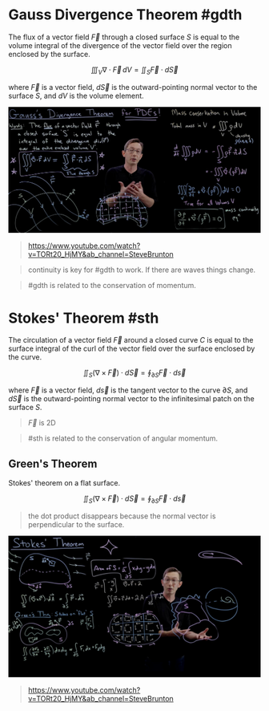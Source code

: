 # Gauss Divergence Theorem #gdth

The flux of a vector field $\vec{F}$ through a closed surface $S$ is equal to the volume integral of the divergence of the vector field over the region enclosed by the surface.

$$
\iiint_V \nabla \cdot \vec{F} \, dV = \iint_S \vec{F} \cdot d\vec{S} 
$$

where $\vec{F}$ is a vector field, $d\vec{S}$ is the outward-pointing normal vector to the surface $S$, and $dV$ is the volume element.

![](imgs/gauss_divergence_theorem.png)

> https://www.youtube.com/watch?v=TORt20_HjMY&ab_channel=SteveBrunton

> continuity is key for #gdth to work. If there are waves things change.

> #gdth is related to the conservation of momentum. 

# Stokes' Theorem #sth

The circulation of a vector field $\vec{F}$ around a closed curve $C$ is equal to the surface integral of the curl of the vector field over the surface enclosed by the curve.

$$
\iint_S (\nabla \times \vec{F}) \cdot d\vec{S} = \oint_{\partial S} \vec{F} \cdot d\vec{s}
$$

where $\vec{F}$ is a vector field, $d\vec{s}$ is the tangent vector to the curve $\partial S$, and $d\vec{S}$ is the outward-pointing normal vector to the infinitesimal patch on the surface $S$.

> $\vec{F}$ is 2D

> #sth  is related to the conservation of angular momentum.
## Green's Theorem
Stokes' theorem on a flat surface.

$$
\iint_S (\nabla \times \vec{F}) \cdot d\vec{S} = \oint_{\partial S} \vec{F} \cdot d\vec{s} 
$$

> the dot product disappears because the normal vector is perpendicular to the surface. 

![](imgs/stokes.png)

> https://www.youtube.com/watch?v=TORt20_HjMY&ab_channel=SteveBrunton

